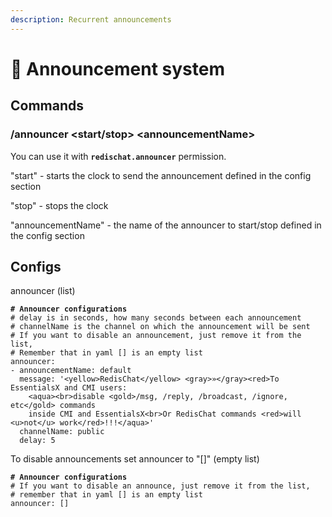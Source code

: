 ```yaml
---
description: Recurrent announcements
---
```


# 📢 Announcement system

## Commands

### /announcer \<start/stop> \<announcementName>

You can use it with **`redischat.announcer`** permission.&#x20;

"start" - starts the clock to send the announcement defined in the config section

"stop" - stops the clock

"announcementName" - the name of the announcer to start/stop defined in the config section

## Configs

announcer (list)

<pre class="language-yaml" data-title="config.yml"><code class="lang-yaml"><strong># Announcer configurations
</strong># delay is in seconds, how many seconds between each announcement
# channelName is the channel on which the announcement will be sent
# If you want to disable an announcement, just remove it from the list, 
# Remember that in yaml [] is an empty list
announcer:
- announcementName: default
  message: '&#x3C;yellow>RedisChat&#x3C;/yellow> &#x3C;gray>»&#x3C;/gray>&#x3C;red>To EssentialsX and CMI users:
    &#x3C;aqua>&#x3C;br>disable &#x3C;gold>/msg, /reply, /broadcast, /ignore, etc&#x3C;/gold> commands
    inside CMI and EssentialsX&#x3C;br>Or RedisChat commands &#x3C;red>will &#x3C;u>not&#x3C;/u> work&#x3C;/red>!!!&#x3C;/aqua>'
  channelName: public
  delay: 5
</code></pre>

To disable announcements set announcer to "\[]" (empty list)

<pre class="language-yaml"><code class="lang-yaml"><strong># Announcer configurations
</strong># If you want to disable an announce, just remove it from the list,
# remember that in yaml [] is an empty list
announcer: []
</code></pre>
